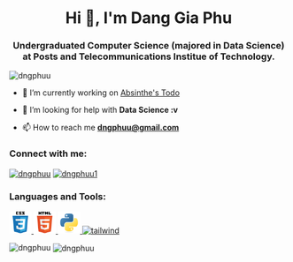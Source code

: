 <h1 align="center">Hi 👋, I'm Dang Gia Phu</h1>
<h3 align="center">Undergraduated Computer Science (majored in Data Science) at Posts and Telecommunications Institue of Technology.</h3>

<p align="left"> <img src="https://komarev.com/ghpvc/?username=dngphuu&label=Profile%20views&color=0e75b6&style=flat" alt="dngphuu" /> </p>

- 🔭 I’m currently working on [Absinthe's Todo](https://github.com/dngphuu/absinthe-todo)

- 🤝 I’m looking for help with **Data Science :v**

- 📫 How to reach me **dngphuu@gmail.com**

<h3 align="left">Connect with me:</h3>
<p align="left">
<a href="https://fb.com/dngphuu" target="blank"><img align="center" src="https://raw.githubusercontent.com/rahuldkjain/github-profile-readme-generator/master/src/images/icons/Social/facebook.svg" alt="dngphuu" height="30" width="40" /></a>
<a href="https://instagram.com/dngphuu1" target="blank"><img align="center" src="https://raw.githubusercontent.com/rahuldkjain/github-profile-readme-generator/master/src/images/icons/Social/instagram.svg" alt="dngphuu1" height="30" width="40" /></a>
</p>

<h3 align="left">Languages and Tools:</h3>
<p align="left"> <a href="https://www.w3schools.com/css/" target="_blank" rel="noreferrer"> <img src="https://raw.githubusercontent.com/devicons/devicon/master/icons/css3/css3-original-wordmark.svg" alt="css3" width="40" height="40"/> </a> <a href="https://www.w3.org/html/" target="_blank" rel="noreferrer"> <img src="https://raw.githubusercontent.com/devicons/devicon/master/icons/html5/html5-original-wordmark.svg" alt="html5" width="40" height="40"/> </a> <a href="https://www.python.org" target="_blank" rel="noreferrer"> <img src="https://raw.githubusercontent.com/devicons/devicon/master/icons/python/python-original.svg" alt="python" width="40" height="40"/> </a> <a href="https://tailwindcss.com/" target="_blank" rel="noreferrer"> <img src="https://www.vectorlogo.zone/logos/tailwindcss/tailwindcss-icon.svg" alt="tailwind" width="40" height="40"/> </a> </p>

<p><img align="left" src="https://github-readme-stats.vercel.app/api/top-langs?username=dngphuu&show_icons=true&locale=en&layout=compact" alt="dngphuu" /></p>

<p>&nbsp;<img align="center" src="https://github-readme-stats.vercel.app/api?username=dngphuu&show_icons=true&locale=en" alt="dngphuu" /></p>
